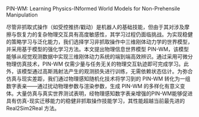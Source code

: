 PIN-WM: Learning Physics-INformed World Models for Non-Prehensile Manipulation

尽管非抓取式操作（如受控推挤/戳动）是机器人的基础技能，但由于其对涉及摩擦与恢复力的复杂物理交互具有高度敏感性，其学习过程仍面临挑战。为实现稳健的策略学习与泛化能力，我们选择学习非抓取操作中三维刚体动力学的世界模型，并采用基于模型的强化学习方法。本文提出物理信息世界模型 PIN-WM，该模型能够从视觉观测数据中实现三维刚体动力系统的端到端高效辨识。通过采用可微分物理仿真技术，PIN-WM 仅需少量与任务无关的物理交互轨迹即可完成学习。此外，该模型通过高斯溅射法产生的观测损失进行训练，无需依赖状态估计。为弥合仿真与现实差距，我们通过物理感知随机化技术将学习到的 PIN-WM 转化为一组数字表亲——通过扰动物理参数与渲染参数，生成 PIN-WM 的多样化有意义变体。大量仿真与真实世界测试表明，经物理感知数字表亲增强的PIN-WM能够促进具有仿真-现实迁移能力的稳健非抓取操作技能学习，其性能超越当前最先进的 Real2Sim2Real 方法。